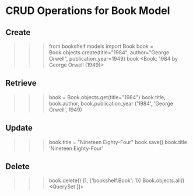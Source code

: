 # CRUD Operations for Book Model

## Create
>>> from bookshelf.models import Book
>>> book = Book.objects.create(title="1984", author="George Orwell", publication_year=1949)
>>> book
<Book: 1984 by George Orwell (1949)>

## Retrieve
>>> book = Book.objects.get(title="1984")
>>> book.title, book.author, book.publication_year
('1984', 'George Orwell', 1949)

## Update
>>> book.title = "Nineteen Eighty-Four"
>>> book.save()
>>> book.title
'Nineteen Eighty-Four'

## Delete
>>> book.delete()
(1, {'bookshelf.Book': 1})
>>> Book.objects.all()
<QuerySet []>